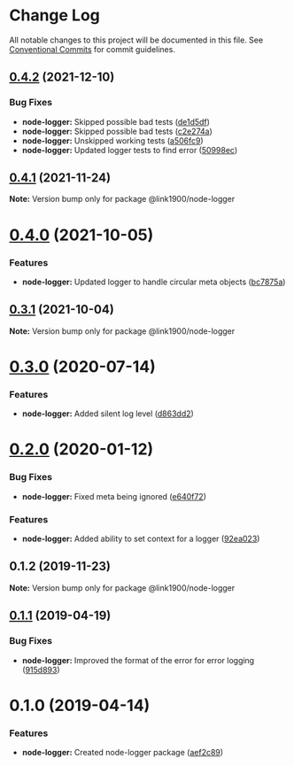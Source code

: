 # Change Log

All notable changes to this project will be documented in this file.
See [Conventional Commits](https://conventionalcommits.org) for commit guidelines.

<a name="0.4.2"></a>
## [0.4.2](https://github.com/projects/link1900/repos/link1900/compare/diff?targetBranch=refs%2Ftags%2F@link1900/node-logger@0.4.1&sourceBranch=refs%2Ftags%2F@link1900/node-logger@0.4.2) (2021-12-10)


### Bug Fixes

* **node-logger:** Skipped possible bad tests ([de1d5df](https://github.com/projects/link1900/repos/link1900/commits/de1d5df))
* **node-logger:** Skipped possible bad tests ([c2e274a](https://github.com/projects/link1900/repos/link1900/commits/c2e274a))
* **node-logger:** Unskipped working tests ([a506fc9](https://github.com/projects/link1900/repos/link1900/commits/a506fc9))
* **node-logger:** Updated logger tests to find error ([50998ec](https://github.com/projects/link1900/repos/link1900/commits/50998ec))





<a name="0.4.1"></a>
## [0.4.1](https://github.com/projects/link1900/repos/link1900/compare/diff?targetBranch=refs%2Ftags%2F@link1900/node-logger@0.4.0&sourceBranch=refs%2Ftags%2F@link1900/node-logger@0.4.1) (2021-11-24)

**Note:** Version bump only for package @link1900/node-logger





<a name="0.4.0"></a>

# [0.4.0](https://github.com/projects/link1900/repos/link1900/compare/diff?targetBranch=refs%2Ftags%2F@link1900/node-logger@0.3.1&sourceBranch=refs%2Ftags%2F@link1900/node-logger@0.4.0) (2021-10-05)

### Features

- **node-logger:** Updated logger to handle circular meta objects ([bc7875a](https://github.com/projects/link1900/repos/link1900/commits/bc7875a))

<a name="0.3.1"></a>

## [0.3.1](https://github.com/projects/link1900/repos/link1900/compare/diff?targetBranch=refs%2Ftags%2F@link1900/node-logger@0.3.0&sourceBranch=refs%2Ftags%2F@link1900/node-logger@0.3.1) (2021-10-04)

**Note:** Version bump only for package @link1900/node-logger

<a name="0.3.0"></a>

# [0.3.0](https://github.com/projects/link1900/repos/link1900/compare/diff?targetBranch=refs%2Ftags%2F@link1900/node-logger@0.2.0&sourceBranch=refs%2Ftags%2F@link1900/node-logger@0.3.0) (2020-07-14)

### Features

- **node-logger:** Added silent log level ([d863dd2](https://github.com/projects/link1900/repos/link1900/commits/d863dd2))

<a name="0.2.0"></a>

# [0.2.0](https://github.com/projects/link1900/repos/link1900/compare/diff?targetBranch=refs%2Ftags%2F@link1900/node-logger@0.1.2&sourceBranch=refs%2Ftags%2F@link1900/node-logger@0.2.0) (2020-01-12)

### Bug Fixes

- **node-logger:** Fixed meta being ignored ([e640f72](https://github.com/projects/link1900/repos/link1900/commits/e640f72))

### Features

- **node-logger:** Added ability to set context for a logger ([92ea023](https://github.com/projects/link1900/repos/link1900/commits/92ea023))

<a name="0.1.2"></a>

## 0.1.2 (2019-11-23)

**Note:** Version bump only for package @link1900/node-logger

<a name="0.1.1"></a>

## [0.1.1](https://github.com/projects/link1900/repos/link1900/compare/diff?targetBranch=refs%2Ftags%2F@link1900/node-logger@0.1.0&sourceBranch=refs%2Ftags%2F@link1900/node-logger@0.1.1) (2019-04-19)

### Bug Fixes

- **node-logger:** Improved the format of the error for error logging ([915d893](https://github.com/projects/link1900/repos/link1900/commits/915d893))

<a name="0.1.0"></a>

# 0.1.0 (2019-04-14)

### Features

- **node-logger:** Created node-logger package ([aef2c89](https://github.com/projects/link1900/repos/link1900/commits/aef2c89))
